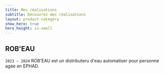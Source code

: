 ```yaml
---
title: Mes réalisations
subtitle: Découvrez mes réalisations
layout: product-category
show_hero: true
hero_height: is-small
---
```


## ROB'EAU

`2023 – 2024`
ROB'EAU est un distributeru d'eau automatiser pour personne agée en EPHAD.
